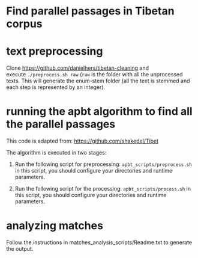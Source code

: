 # Find parallel passages in Tibetan corpus


# text preprocessing

Clone https://github.com/danielhers/tibetan-cleaning and execute ```./preprocess.sh raw``` (```raw``` is the folder with all the unprocessed texts.
This will generate the enum-stem folder (all the text is stemmed and each step is represented by an integer).


# running the apbt algorithm to find all the parallel passages

This code is adapted from:
https://github.com/shakedel/Tibet

The algorithm is executed in two stages:
1. Run the following script for preprocessing:
```apbt_scripts/preprocess.sh```
in this script, you should configure your directories and runtime parameters.

2. Run the following script for the processing:
```apbt_scripts/process.sh```
in this script, you should configure your directories and runtime parameters.


# analyzing matches
Follow the instructions in matches_analysis_scripts/Readme.txt to generate the output.